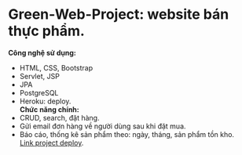 # Green-Web-Project: website bán thực phẩm.  
**Công nghệ sử dụng:**
- HTML, CSS, Bootstrap
- Servlet, JSP
- JPA
- PostgreSQL
- Heroku: deploy.  
**Chức năng chính:**  
- CRUD, search, đặt hàng.
- Gửi email đơn hàng về người dùng sau khi đặt mua.
- Báo cáo, thống kê sản phẩm theo: ngày, tháng, sản phẩm tồn kho.  
[Link project deploy](https://final-project-web-nhom10.herokuapp.com/).
